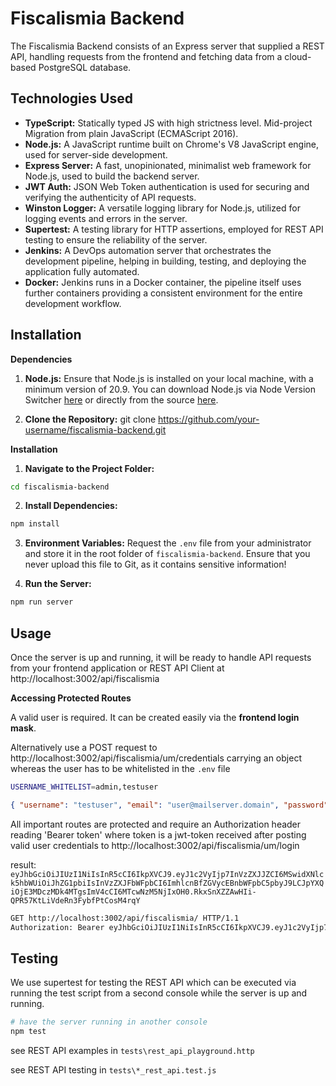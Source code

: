 # Fiscalismia Backend

The Fiscalismia Backend consists of an Express server that supplied a REST API, handling requests from the frontend and fetching data from a cloud-based PostgreSQL database.

## Technologies Used

- **TypeScript:** Statically typed JS with high strictness level. Mid-project Migration from plain JavaScript (ECMAScript 2016).
- **Node.js:** A JavaScript runtime built on Chrome's V8 JavaScript engine, used for server-side development.
- **Express Server:** A fast, unopinionated, minimalist web framework for Node.js, used to build the backend server.
- **JWT Auth:** JSON Web Token authentication is used for securing and verifying the authenticity of API requests.
- **Winston Logger:** A versatile logging library for Node.js, utilized for logging events and errors in the server.
- **Supertest:** A testing library for HTTP assertions, employed for REST API testing to ensure the reliability of the server.
- **Jenkins:** A DevOps automation server that orchestrates the development pipeline, helping in building, testing, and deploying the application fully automated.
- **Docker:** Jenkins runs in a Docker container, the pipeline itself uses further containers providing a consistent environment for the entire development workflow.

## Installation

**Dependencies**

1. **Node.js:** Ensure that Node.js is installed on your local machine, with a minimum version of 20.9. You can download Node.js via Node Version Switcher [here](https://github.com/jasongin/nvs) or directly from the source [here](https://nodejs.org/).

2. **Clone the Repository:**
   git clone https://github.com/your-username/fiscalismia-backend.git

**Installation**

1. **Navigate to the Project Folder:**

```bash
cd fiscalismia-backend
```

2. **Install Dependencies:**

```bash
npm install
```

3. **Environment Variables:**
   Request the `.env` file from your administrator and store it in the root folder of `fiscalismia-backend`. Ensure that you never upload this file to Git, as it contains sensitive information!

4. **Run the Server:**

```bash
npm run server
```

## Usage

Once the server is up and running, it will be ready to handle API requests from your frontend application or REST API Client at http://localhost:3002/api/fiscalismia

**Accessing Protected Routes**

A valid user is required. It can be created easily via the **frontend login mask**.

Alternatively use a POST request to http://localhost:3002/api/fiscalismia/um/credentials carrying an object whereas the user has to be whitelisted in the `.env` file

```bash
USERNAME_WHITELIST=admin,testuser
```

```json
{ "username": "testuser", "email": "user@mailserver.domain", "password": "password" }
```

All important routes are protected and require an Authorization header reading 'Bearer token' where token is a jwt-token received after posting valid user credentials to http://localhost:3002/api/fiscalismia/um/login

result:
`eyJhbGciOiJIUzI1NiIsInR5cCI6IkpXVCJ9.eyJ1c2VyIjp7InVzZXJJZCI6MSwidXNlck5hbWUiOiJhZG1pbiIsInVzZXJFbWFpbCI6ImhlcnBfZGVycEBnbWFpbC5pbyJ9LCJpYXQiOjE3MDczMDk4MTgsImV4cCI6MTcwNzM5NjIxOH0.RkxSnXZZAwHIi-QPR57KtLiVdeRn3FybfPtCosM4rqY`

```bash
GET http://localhost:3002/api/fiscalismia/ HTTP/1.1
Authorization: Bearer eyJhbGciOiJIUzI1NiIsInR5cCI6IkpXVCJ9.eyJ1c2VyIjp7InVzZXJJZCI6MSwidXNlck5hbWUiOiJhZG1pbiIsInVzZXJFbWFpbCI6ImhlcnBfZGVycEBnbWFpbC5pbyJ9LCJpYXQiOjE3MDczMDk4MTgsImV4cCI6MTcwNzM5NjIxOH0.RkxSnXZZAwHIi-QPR57KtLiVdeRn3FybfPtCosM4rqY
```

## Testing

We use supertest for testing the REST API which can be executed via running the test script from a second console while the server is up and running.

```bash
# have the server running in another console
npm test
```

see REST API examples in `tests\rest_api_playground.http`

see REST API testing in `tests\*_rest_api.test.js`
